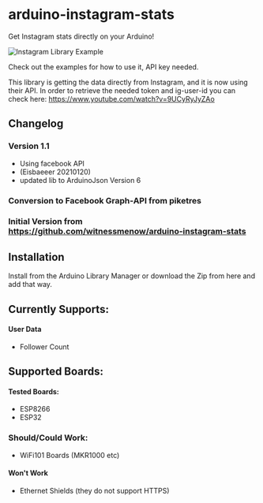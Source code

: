 # arduino-instagram-stats

Get Instagram stats directly on your Arduino!

![Instagram Library Example](https://i.imgur.com/wIsAlh5.png)

Check out the examples for how to use it, API key needed.

This library is getting the data directly from Instagram, and it is now using their API.
In order to retrieve the needed token and ig-user-id you can check here: https://www.youtube.com/watch?v=9UCyRyJyZAo

## Changelog
### Version 1.1
+ Using facebook API
+ (Eisbaeeer 20210120)
+ updated lib to ArduinoJson Version 6

### Conversion to Facebook Graph-API from piketres

### Initial Version from https://github.com/witnessmenow/arduino-instagram-stats



## Installation

Install from the Arduino Library Manager or download the Zip from here and add that way.

## Currently Supports:

#### User Data
- Follower Count

## Supported Boards:

#### Tested Boards:
- ESP8266
- ESP32

### Should/Could Work:
- WiFi101 Boards (MKR1000 etc)

#### Won't Work
- Ethernet Shields (they do not support HTTPS)
